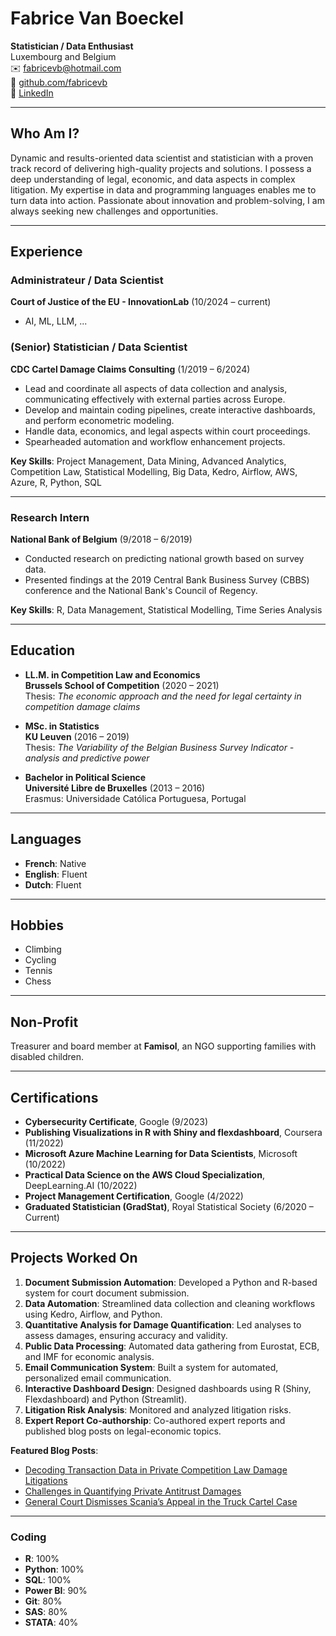 # Fabrice Van Boeckel

**Statistician / Data Enthusiast**  
Luxembourg and Belgium  
✉️ [fabricevb@hotmail.com](mailto:fabricevb@hotmail.com)  
🐙 [github.com/fabricevb](https://github.com/fabricevb)  
💼 [LinkedIn](https://www.linkedin.com/in/fabricevb/)

---

## Who Am I?

Dynamic and results-oriented data scientist and statistician with a proven track record of delivering high-quality projects and solutions. I possess a deep understanding of legal, economic, and data aspects in complex litigation. My expertise in data and programming languages enables me to turn data into action. Passionate about innovation and problem-solving, I am always seeking new challenges and opportunities.

---

## Experience

### Administrateur / Data Scientist
**Court of Justice of the EU - InnovationLab** (10/2024 – current)
- AI, ML, LLM, ...

### (Senior) Statistician / Data Scientist  
**CDC Cartel Damage Claims Consulting** (1/2019 – 6/2024)  
- Lead and coordinate all aspects of data collection and analysis, communicating effectively with external parties across Europe.  
- Develop and maintain coding pipelines, create interactive dashboards, and perform econometric modeling.  
- Handle data, economics, and legal aspects within court proceedings.  
- Spearheaded automation and workflow enhancement projects.  

**Key Skills**: Project Management, Data Mining, Advanced Analytics, Competition Law, Statistical Modelling, Big Data, Kedro, Airflow, AWS, Azure, R, Python, SQL

---

### Research Intern  
**National Bank of Belgium** (9/2018 – 6/2019)  
- Conducted research on predicting national growth based on survey data.  
- Presented findings at the 2019 Central Bank Business Survey (CBBS) conference and the National Bank's Council of Regency.  

**Key Skills**: R, Data Management, Statistical Modelling, Time Series Analysis

---

## Education

- **LL.M. in Competition Law and Economics**  
  **Brussels School of Competition** (2020 – 2021)  
  Thesis: *The economic approach and the need for legal certainty in competition damage claims*  

- **MSc. in Statistics**  
  **KU Leuven** (2016 – 2019)  
  Thesis: *The Variability of the Belgian Business Survey Indicator - analysis and predictive power*  

- **Bachelor in Political Science**  
  **Université Libre de Bruxelles** (2013 – 2016)  
  Erasmus: Universidade Católica Portuguesa, Portugal  

---

## Languages

- **French**: Native  
- **English**: Fluent  
- **Dutch**: Fluent  

---

## Hobbies

- Climbing  
- Cycling  
- Tennis  
- Chess  

---

## Non-Profit

Treasurer and board member at **Famisol**, an NGO supporting families with disabled children.

---

## Certifications

- **Cybersecurity Certificate**, Google (9/2023)  
- **Publishing Visualizations in R with Shiny and flexdashboard**, Coursera (11/2022)  
- **Microsoft Azure Machine Learning for Data Scientists**, Microsoft (10/2022)  
- **Practical Data Science on the AWS Cloud Specialization**, DeepLearning.AI (10/2022)  
- **Project Management Certification**, Google (4/2022)  
- **Graduated Statistician (GradStat)**, Royal Statistical Society (6/2020 – Current)

---

## Projects Worked On

1. **Document Submission Automation**: Developed a Python and R-based system for court document submission.  
2. **Data Automation**: Streamlined data collection and cleaning workflows using Kedro, Airflow, and Python.  
3. **Quantitative Analysis for Damage Quantification**: Led analyses to assess damages, ensuring accuracy and validity.  
4. **Public Data Processing**: Automated data gathering from Eurostat, ECB, and IMF for economic analysis.  
5. **Email Communication System**: Built a system for automated, personalized email communication.  
6. **Interactive Dashboard Design**: Designed dashboards using R (Shiny, Flexdashboard) and Python (Streamlit).  
7. **Litigation Risk Analysis**: Monitored and analyzed litigation risks.  
8. **Expert Report Co-authorship**: Co-authored expert reports and published blog posts on legal-economic topics.  

**Featured Blog Posts**:  
- [Decoding Transaction Data in Private Competition Law Damage Litigations](https://www.lexology.com/library/detail.aspx?g=27c15931-634a-4b85-a808-deea3fbcdbc5)  
- [Challenges in Quantifying Private Antitrust Damages](https://www.lexology.com/library/detail.aspx?g=f9b77257-81f2-40bc-90a6-98e51e9d117b)  
- [General Court Dismisses Scania’s Appeal in the Truck Cartel Case](https://www.lexology.com/library/detail.aspx?g=24f37af4-4478-4eba-b158-3410faf19f84)

---

### Coding

- **R**: 100%  
- **Python**: 100%  
- **SQL**: 100%  
- **Power BI**: 90%  
- **Git**: 80%  
- **SAS**: 80%  
- **STATA**: 40%
